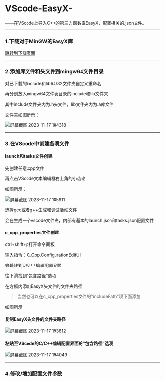 # VScode-EasyX-

——在VScode上导入C++的第三方函数库EasyX，配置相关的.json文件。

---

### 1.下载对于MinGW的EasyX库

[跳转到下载页面](https://easyx.cn/t/download)

---

### 2.添加库文件和头文件到mingw64文件目录

对已下载的include和lib64/32文件夹自定义重命名

再分别放入mingw64文件表目录的include和lib文件夹

其中include文件夹内为.h头文件，lib文件夹内为.a库文件

文件夹如图所示：

![屏幕截图 2023-11-17 184318](https://github.com/APurpleCloud/VScode-EasyX-/assets/108115022/9f717515-5ea0-4849-93f8-cbcb41bc7bca)

---

### 3.在VScode中创建各项文件

#### launch和tasks文件创建

先创建任意.cpp文件

再点击VScode文本编辑框右上角的小齿轮

如图所示：

![屏幕截图 2023-11-17 185911](https://github.com/APurpleCloud/VScode-EasyX-/assets/108115022/e36ce427-730b-4637-b562-3f54a7b5d8cb)

选择gcc或者g++生成和调试活动文件

会在生成一个vscode文件夹，内部有基本的launch.json和tasks.json配置文件

#### c_cpp_properties文件创建

ctrl+shift+p打开命令面板

输入指令：C_Cpp.ConfigurationEditUI

会跳转到C/C++编辑配置界面

往下滑找到“包含路径”选项

在方框内添加EasyX头文件的文件夹路径

>当然也可以在c_cpp_properties文件的"includePath"项下面添加


如图所示

#### 复制EasyX头文件的文件夹路径

![屏幕截图 2023-11-17 193612](https://github.com/APurpleCloud/VScode-EasyX-/assets/108115022/98d86176-0d8a-4fbe-a44b-2bf7d8a42604)


#### 粘贴至VScode的C/C++编辑配置界面的“包含路径”选项

![屏幕截图 2023-11-17 194049](https://github.com/APurpleCloud/VScode-EasyX-/assets/108115022/79ce0147-e0e7-4145-bf8c-ee5698e9586c)

---


### 4.修改/增加配置文件参数























